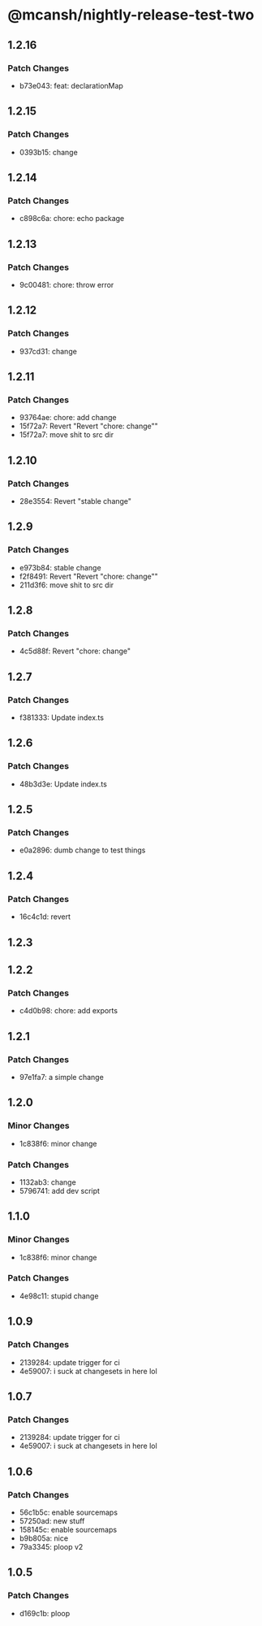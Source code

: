 # @mcansh/nightly-release-test-two

## 1.2.16

### Patch Changes

- b73e043: feat: declarationMap

## 1.2.15

### Patch Changes

- 0393b15: change

## 1.2.14

### Patch Changes

- c898c6a: chore: echo package

## 1.2.13

### Patch Changes

- 9c00481: chore: throw error

## 1.2.12

### Patch Changes

- 937cd31: change

## 1.2.11

### Patch Changes

- 93764ae: chore: add change
- 15f72a7: Revert "Revert "chore: change""
- 15f72a7: move shit to src dir

## 1.2.10

### Patch Changes

- 28e3554: Revert "stable change"

## 1.2.9

### Patch Changes

- e973b84: stable change
- f2f8491: Revert "Revert "chore: change""
- 211d3f6: move shit to src dir

## 1.2.8

### Patch Changes

- 4c5d88f: Revert "chore: change"

## 1.2.7

### Patch Changes

- f381333: Update index.ts

## 1.2.6

### Patch Changes

- 48b3d3e: Update index.ts

## 1.2.5

### Patch Changes

- e0a2896: dumb change to test things

## 1.2.4

### Patch Changes

- 16c4c1d: revert

## 1.2.3

## 1.2.2

### Patch Changes

- c4d0b98: chore: add exports

## 1.2.1

### Patch Changes

- 97e1fa7: a simple change

## 1.2.0

### Minor Changes

- 1c838f6: minor change

### Patch Changes

- 1132ab3: change
- 5796741: add dev script

## 1.1.0

### Minor Changes

- 1c838f6: minor change

### Patch Changes

- 4e98c11: stupid change

## 1.0.9

### Patch Changes

- 2139284: update trigger for ci
- 4e59007: i suck at changesets in here lol

## 1.0.7

### Patch Changes

- 2139284: update trigger for ci
- 4e59007: i suck at changesets in here lol

## 1.0.6

### Patch Changes

- 56c1b5c: enable sourcemaps
- 57250ad: new stuff
- 158145c: enable sourcemaps
- b9b805a: nice
- 79a3345: ploop v2

## 1.0.5

### Patch Changes

- d169c1b: ploop
